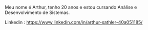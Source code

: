 Meu nome é Arthur, tenho 20 anos e estou cursando Análise e Desenvolvimento de Sistemas.

Linkedin : https://www.linkedin.com/in/arthur-sathler-40a051185/

